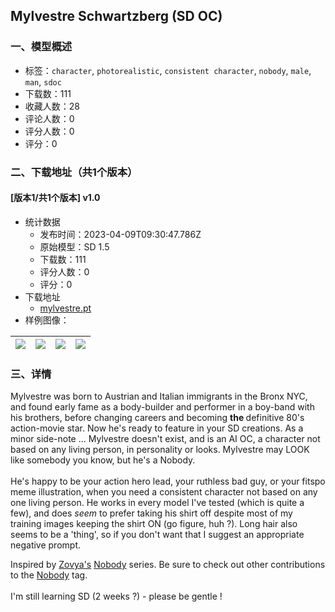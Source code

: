 ## Mylvestre Schwartzberg (SD OC)
### 一、模型概述

- 标签：`character`, `photorealistic`, `consistent character`, `nobody`, `male`, `man`, `sdoc`
- 下载数：111
- 收藏人数：28
- 评论人数：0
- 评分人数：0
- 评分：0

### 二、下载地址（共1个版本）

#### [版本1/共1个版本] v1.0

- 统计数据
  - 发布时间：2023-04-09T09:30:47.786Z
  - 原始模型：SD 1.5
  - 下载数：111
  - 评分人数：0
  - 评分：0
- 下载地址
  - [mylvestre.pt](https://civitai.com/api/download/models/40726)
- 样例图像：

| <img src="https://image.civitai.com/xG1nkqKTMzGDvpLrqFT7WA/ec4d52f1-cb58-4982-82e6-593b4a105b2f/width=450/724233.jpeg" /> | <img src="https://image.civitai.com/xG1nkqKTMzGDvpLrqFT7WA/85a074f2-7767-4f95-cd0f-b604d94ce000/width=450/450003.jpeg" /> | <img src="https://image.civitai.com/xG1nkqKTMzGDvpLrqFT7WA/1be815c2-4762-48aa-f079-ad584265c000/width=450/450026.jpeg" /> | <img src="https://image.civitai.com/xG1nkqKTMzGDvpLrqFT7WA/2bd7af21-1ab6-4151-f045-1bc73a7e1200/width=450/455596.jpeg" /> |
| ---- | ---- | ---- | ---- |


### 三、详情
<p>Mylvestre was born to Austrian and Italian immigrants in the Bronx NYC, and found early fame as a body-builder and performer in a boy-band with his brothers, before changing careers and becoming <strong>the </strong>definitive 80's action-movie star. Now he's ready to feature in your SD creations. As a minor side-note ... Mylvestre doesn't exist, and is an AI OC, a character not based on any living person, in personality or looks. Mylvestre may LOOK like somebody you know, but he's a Nobody.<br /><br />He's happy to be your action hero lead, your ruthless bad guy, or your fitspo meme illustration, when you need a consistent character not based on any one living person. He works in every model I've tested (which is quite a few), and does <em>seem</em> to prefer taking his shirt off despite most of my training images keeping the shirt ON (go figure, huh ?). Long hair also seems to be a 'thing', so if you don't want that I suggest an appropriate negative prompt.</p><p></p><p>Inspired by <a target="_blank" rel="ugc" href="https://civitai.com/user/Zovya">Zovya's</a> <a target="_blank" rel="ugc" href="https://civitai.com/tag/nobody">Nobody</a> series. Be sure to check out other contributions to the <a target="_blank" rel="ugc" href="https://civitai.com/tag/nobody">Nobody</a> tag.<br /><br />I'm still learning SD (2 weeks ?) - please be gentle !</p>